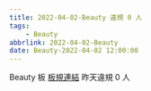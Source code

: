 ```yaml
---
title: 2022-04-02-Beauty 違規 0 人
tags:
    - Beauty
abbrlink: 2022-04-02-Beauty
date: Beauty-2022-04-02 12:00:00
---
```

Beauty 板 [板規連結](https://www.ptt.cc/bbs/Beauty/M.1630069980.A.84B.html)
昨天違規 0 人
